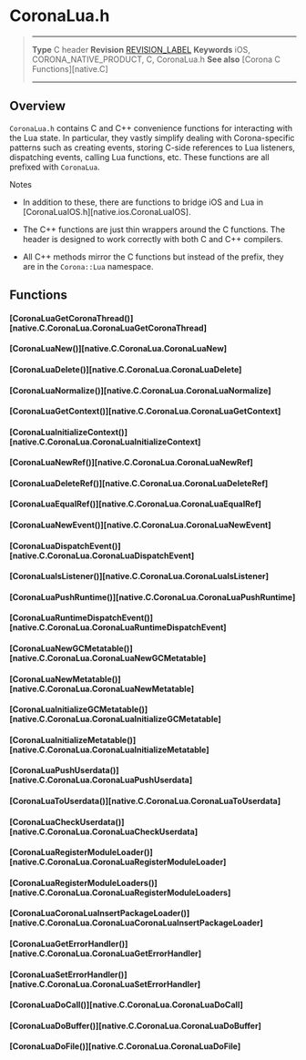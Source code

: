 # CoronaLua.h

> --------------------- ------------------------------------------------------------------------------------------
> __Type__				C header
> __Revision__			[REVISION_LABEL](REVISION_URL)
> __Keywords__			iOS, CORONA_NATIVE_PRODUCT, C, CoronaLua.h
> __See also__			[Corona C Functions][native.C]
> --------------------- ------------------------------------------------------------------------------------------


## Overview

`CoronaLua.h` contains C and C++ convenience functions for interacting with the Lua state. In particular, they vastly simplify dealing with <nobr>Corona-specific</nobr> patterns such as creating events, storing <nobr>C-side</nobr> references to Lua listeners, dispatching events, calling Lua functions, etc. These functions are all prefixed with `CoronaLua`.

<div class="guide-notebox">
<div class="notebox-title">Notes</div>

* In addition to these, there are functions to bridge iOS and Lua in [CoronaLuaIOS.h][native.ios.CoronaLuaIOS].

* The C++ functions are just thin wrappers around the C functions. The header is designed to work correctly with both C and C++ compilers.

* All C++ methods mirror the C functions but instead of the prefix, they are in the `Corona::Lua` namespace.

</div>


## Functions

#### [CoronaLuaGetCoronaThread()][native.C.CoronaLua.CoronaLuaGetCoronaThread]

#### [CoronaLuaNew()][native.C.CoronaLua.CoronaLuaNew]

#### [CoronaLuaDelete()][native.C.CoronaLua.CoronaLuaDelete]

#### [CoronaLuaNormalize()][native.C.CoronaLua.CoronaLuaNormalize]

#### [CoronaLuaGetContext()][native.C.CoronaLua.CoronaLuaGetContext]

#### [CoronaLuaInitializeContext()][native.C.CoronaLua.CoronaLuaInitializeContext]

#### [CoronaLuaNewRef()][native.C.CoronaLua.CoronaLuaNewRef]

#### [CoronaLuaDeleteRef()][native.C.CoronaLua.CoronaLuaDeleteRef]

#### [CoronaLuaEqualRef()][native.C.CoronaLua.CoronaLuaEqualRef]

#### [CoronaLuaNewEvent()][native.C.CoronaLua.CoronaLuaNewEvent]

#### [CoronaLuaDispatchEvent()][native.C.CoronaLua.CoronaLuaDispatchEvent]

#### [CoronaLuaIsListener()][native.C.CoronaLua.CoronaLuaIsListener]

#### [CoronaLuaPushRuntime()][native.C.CoronaLua.CoronaLuaPushRuntime]

#### [CoronaLuaRuntimeDispatchEvent()][native.C.CoronaLua.CoronaLuaRuntimeDispatchEvent]

#### [CoronaLuaNewGCMetatable()][native.C.CoronaLua.CoronaLuaNewGCMetatable]

#### [CoronaLuaNewMetatable()][native.C.CoronaLua.CoronaLuaNewMetatable]

#### [CoronaLuaInitializeGCMetatable()][native.C.CoronaLua.CoronaLuaInitializeGCMetatable]

#### [CoronaLuaInitializeMetatable()][native.C.CoronaLua.CoronaLuaInitializeMetatable]

#### [CoronaLuaPushUserdata()][native.C.CoronaLua.CoronaLuaPushUserdata]

#### [CoronaLuaToUserdata()][native.C.CoronaLua.CoronaLuaToUserdata]

#### [CoronaLuaCheckUserdata()][native.C.CoronaLua.CoronaLuaCheckUserdata]

#### [CoronaLuaRegisterModuleLoader()][native.C.CoronaLua.CoronaLuaRegisterModuleLoader]

#### [CoronaLuaRegisterModuleLoaders()][native.C.CoronaLua.CoronaLuaRegisterModuleLoaders]

#### [CoronaLuaCoronaLuaInsertPackageLoader()][native.C.CoronaLua.CoronaLuaCoronaLuaInsertPackageLoader]

#### [CoronaLuaGetErrorHandler()][native.C.CoronaLua.CoronaLuaGetErrorHandler]

#### [CoronaLuaSetErrorHandler()][native.C.CoronaLua.CoronaLuaSetErrorHandler]

#### [CoronaLuaDoCall()][native.C.CoronaLua.CoronaLuaDoCall]

#### [CoronaLuaDoBuffer()][native.C.CoronaLua.CoronaLuaDoBuffer]

#### [CoronaLuaDoFile()][native.C.CoronaLua.CoronaLuaDoFile]
